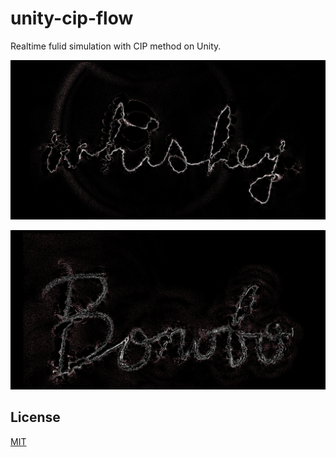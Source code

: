 # unity-cip-flow

Realtime fulid simulation with CIP method on Unity.

![img](result1.png)

![img](result2.png)

## License
[MIT](LICENSE)
